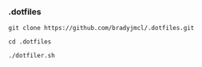 ### .dotfiles

`git clone https://github.com/bradyjmcl/.dotfiles.git`

`cd .dotfiles`

`./dotfiler.sh`
